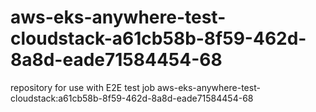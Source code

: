 # aws-eks-anywhere-test-cloudstack-a61cb58b-8f59-462d-8a8d-eade71584454-68
repository for use with E2E test job aws-eks-anywhere-test-cloudstack:a61cb58b-8f59-462d-8a8d-eade71584454-68
